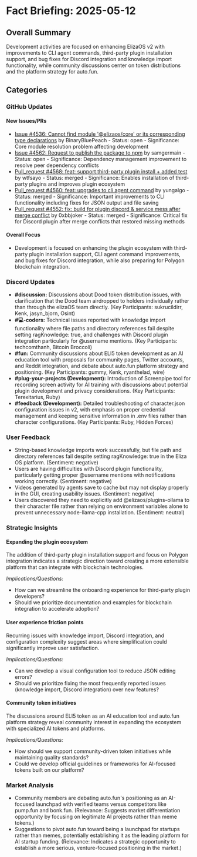 # Fact Briefing: 2025-05-12

## Overall Summary
Development activities are focused on enhancing ElizaOS v2 with improvements to CLI agent commands, third-party plugin installation support, and bug fixes for Discord integration and knowledge import functionality, while community discussions center on token distributions and the platform strategy for auto.fun.

## Categories

### GitHub Updates

#### New Issues/PRs
- [Issue #4536: Cannot find module '@elizaos/core' or its corresponding type declarations](https://github.com/elizaOS/eliza/issues/4536) by BinaryBluePeach - Status: open - Significance: Core module resolution problem affecting development
- [Issue #4562: Request to publish the package to npm](https://github.com/elizaOS/eliza/issues/4562) by samgermain - Status: open - Significance: Dependency management improvement to resolve peer dependency conflicts
- [Pull_request #4568: feat: support third-party plugin install + added test](https://github.com/elizaOS/eliza/pull/4568) by wtfsayo - Status: merged - Significance: Enables installation of third-party plugins and improves plugin ecosystem
- [Pull_request #4560: feat: upgrades to cli agent command](https://github.com/elizaOS/eliza/pull/4560) by yungalgo - Status: merged - Significance: Important improvements to CLI functionality including fixes for JSON output and file saving
- [Pull_request #4552: fix: build for plugin discord & service mess after merge conflict](https://github.com/elizaOS/eliza/pull/4552) by 0xbbjoker - Status: merged - Significance: Critical fix for Discord plugin after merge conflicts that restored missing methods

#### Overall Focus
- Development is focused on enhancing the plugin ecosystem with third-party plugin installation support, CLI agent command improvements, and bug fixes for Discord integration, while also preparing for Polygon blockchain integration.

### Discord Updates
- **#discussion:** Discussions about Dood token distribution issues, with clarification that the Dood team airdropped to holders individually rather than through the elizaOS team directly. (Key Participants: sukrucildirr, Kenk, jasyn_bjorn, Osint)
- **#💻-coders:** Technical issues reported with knowledge import functionality where file paths and directory references fail despite setting ragKnowledge: true, and challenges with Discord plugin integration particularly for @username mentions. (Key Participants: techcomthanh, Bitcoin Broccoli)
- **#fun:** Community discussions about ELI5 token development as an AI education tool with proposals for community pages, Twitter accounts, and Reddit integration, and debate about auto.fun platform strategy and positioning. (Key Participants: gummy, Kenk, ryanthelad, wire)
- **#plug-your-projects (Development):** Introduction of Screenpipe tool for recording screen activity for AI training with discussions about potential plugin development and privacy considerations. (Key Participants: Terexitarius, Ruby)
- **#feedback (Development):** Detailed troubleshooting of character.json configuration issues in v2, with emphasis on proper credential management and keeping sensitive information in .env files rather than character configurations. (Key Participants: Ruby, Hidden Forces)

### User Feedback
- String-based knowledge imports work successfully, but file path and directory references fail despite setting ragKnowledge: true in the Eliza OS platform. (Sentiment: negative)
- Users are having difficulties with Discord plugin functionality, particularly getting proper @username mentions with notifications working correctly. (Sentiment: negative)
- Videos generated by agents save to cache but may not display properly in the GUI, creating usability issues. (Sentiment: negative)
- Users discovered they need to explicitly add @elizaos/plugins-ollama to their character file rather than relying on environment variables alone to prevent unnecessary node-llama-cpp installation. (Sentiment: neutral)

### Strategic Insights

#### Expanding the plugin ecosystem
The addition of third-party plugin installation support and focus on Polygon integration indicates a strategic direction toward creating a more extensible platform that can integrate with blockchain technologies.

*Implications/Questions:*
  - How can we streamline the onboarding experience for third-party plugin developers?
  - Should we prioritize documentation and examples for blockchain integration to accelerate adoption?

#### User experience friction points
Recurring issues with knowledge import, Discord integration, and configuration complexity suggest areas where simplification could significantly improve user satisfaction.

*Implications/Questions:*
  - Can we develop a visual configuration tool to reduce JSON editing errors?
  - Should we prioritize fixing the most frequently reported issues (knowledge import, Discord integration) over new features?

#### Community token initiatives
The discussions around ELI5 token as an AI education tool and auto.fun platform strategy reveal community interest in expanding the ecosystem with specialized AI tokens and platforms.

*Implications/Questions:*
  - How should we support community-driven token initiatives while maintaining quality standards?
  - Could we develop official guidelines or frameworks for AI-focused tokens built on our platform?

### Market Analysis
- Community members are debating auto.fun's positioning as an AI-focused launchpad with verified teams versus competitors like pump.fun and bonk.fun. (Relevance: Suggests market differentiation opportunity by focusing on legitimate AI projects rather than meme tokens.)
- Suggestions to pivot auto.fun toward being a launchpad for startups rather than memes, potentially establishing it as the leading platform for AI startup funding. (Relevance: Indicates a strategic opportunity to establish a more serious, venture-focused positioning in the market.)